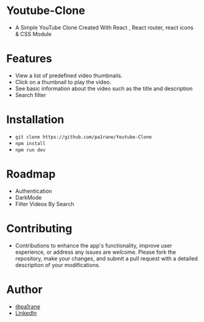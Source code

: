 # Youtube-Clone
* A Simple YouTube Clone Created With React , React router, react icons & CSS Module
# Features
* View a list of predefined video thumbnails.
* Click on a thumbnail to play the video.
* See basic information about the video such as the title and description
* Search filter
# Installation
* `git clone https://github.com/pa1rane/Youtube-Clone`
* `npm install`
* `npm run dev`
# Roadmap
* Authentication
* DarkMode
* Filter Videos By Search
# Contributing
* Contributions to enhance the app's functionality, improve user experience, or address any issues are welcome. Please fork the repository, make your changes, and submit a pull request with a detailed description of your modifications.
# Author
* [@pa1rane](https://github.com/pa1rane)
* [LinkedIn](https://www.linkedin.com/in/pavan-rane-109258168/)
